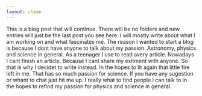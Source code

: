 ```yaml
---
layout: clean
---
```


This is a blog post that will continue. There will be no folders and new entries will just be the last post you see here.
I will mostly write about what I am working on and what fascinates me. The reason I wanted to start a blog is because I dont have anyone to talk about my passion. Astronomy, physics and science in general. As a teenager I use to read avery article. Nowadays I cant finish an article. Because I cant share my exitment with anyone.
So that is why I decidet to write instead. In the hopes to lit again that little fire left in me. That has so much passion for science. If you have any sugestion or whant to chat just hit me up. I really what to find people I can talk to in the hopes to refind my passion for physics and science in general.

